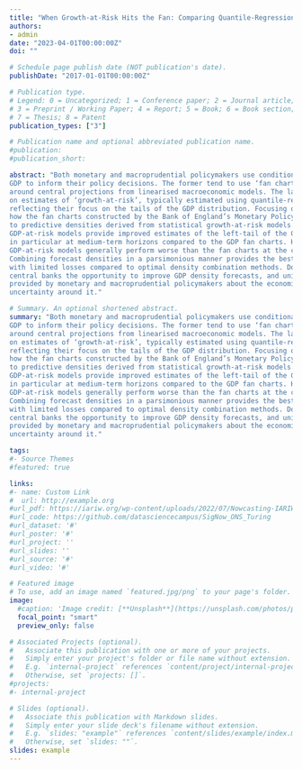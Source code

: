```yaml
---
title: "When Growth-at-Risk Hits the Fan: Comparing Quantile-Regression Predictive Densities with Committee Fan Charts"
authors:
- admin
date: "2023-04-01T00:00:00Z"
doi: ""

# Schedule page publish date (NOT publication's date).
publishDate: "2017-01-01T00:00:00Z"

# Publication type.
# Legend: 0 = Uncategorized; 1 = Conference paper; 2 = Journal article;
# 3 = Preprint / Working Paper; 4 = Report; 5 = Book; 6 = Book section;
# 7 = Thesis; 8 = Patent
publication_types: ["3"]

# Publication name and optional abbreviated publication name.
#publication: 
#publication_short:

abstract: "Both monetary and macroprudential policymakers use conditional density forecasts of
GDP to inform their policy decisions. The former tend to use ‘fan charts’ that convey uncertainty
around central projections from linearised macroeconomic models. The latter draw
on estimates of ‘growth-at-risk’, typically estimated using quantile-regression techniques,
reflecting their focus on the tails of the GDP distribution. Focusing on the UK, we study
how the fan charts constructed by the Bank of England’s Monetary Policy Committee compare
to predictive densities derived from statistical growth-at-risk models. We find that
GDP-at-risk models provide improved estimates of the left-tail of the GDP-growth distribution,
in particular at medium-term horizons compared to the GDP fan charts. However,
GDP-at-risk models generally perform worse than the fan charts at the centre of the distribution.
Combining forecast densities in a parsimonious manner provides the best forecasts,
with limited losses compared to optimal density combination methods. Doing so offers
central banks the opportunity to improve GDP density forecasts, and unify the narrative
provided by monetary and macroprudential policymakers about the economic outlook and
uncertainty around it."

# Summary. An optional shortened abstract.
summary: "Both monetary and macroprudential policymakers use conditional density forecasts of
GDP to inform their policy decisions. The former tend to use ‘fan charts’ that convey uncertainty
around central projections from linearised macroeconomic models. The latter draw
on estimates of ‘growth-at-risk’, typically estimated using quantile-regression techniques,
reflecting their focus on the tails of the GDP distribution. Focusing on the UK, we study
how the fan charts constructed by the Bank of England’s Monetary Policy Committee compare
to predictive densities derived from statistical growth-at-risk models. We find that
GDP-at-risk models provide improved estimates of the left-tail of the GDP-growth distribution,
in particular at medium-term horizons compared to the GDP fan charts. However,
GDP-at-risk models generally perform worse than the fan charts at the centre of the distribution.
Combining forecast densities in a parsimonious manner provides the best forecasts,
with limited losses compared to optimal density combination methods. Doing so offers
central banks the opportunity to improve GDP density forecasts, and unify the narrative
provided by monetary and macroprudential policymakers about the economic outlook and
uncertainty around it."

tags:
#- Source Themes
#featured: true

links:
#- name: Custom Link
#  url: http://example.org
#url_pdf: https://iariw.org/wp-content/uploads/2022/07/Nowcasting-IARIW-2022.pdf
#url_code: https://github.com/datasciencecampus/SigNow_ONS_Turing
#url_dataset: '#'
#url_poster: '#'
#url_project: ''
#url_slides: ''
#url_source: '#'
#url_video: '#'

# Featured image
# To use, add an image named `featured.jpg/png` to your page's folder. 
image:
  #caption: 'Image credit: [**Unsplash**](https://unsplash.com/photos/pLCdAaMFLTE)'
  focal_point: "smart"
  preview_only: false

# Associated Projects (optional).
#   Associate this publication with one or more of your projects.
#   Simply enter your project's folder or file name without extension.
#   E.g. `internal-project` references `content/project/internal-project/index.md`.
#   Otherwise, set `projects: []`.
#projects:
#- internal-project

# Slides (optional).
#   Associate this publication with Markdown slides.
#   Simply enter your slide deck's filename without extension.
#   E.g. `slides: "example"` references `content/slides/example/index.md`.
#   Otherwise, set `slides: ""`.
slides: example
---
```

